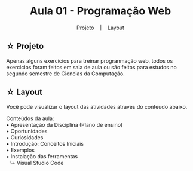 <h1 align="center">Aula 01 - Programação Web</h1>

<p align="center">
  <a href="#-projeto">Projeto</a>
  &nbsp;&nbsp;&nbsp;|&nbsp;&nbsp;&nbsp;
  <a href="#-layout">Layout</a>
</p>

## ☆ Projeto
Apenas alguns exercicios para treinar progranmação web, todos os exercicios foram feitos em sala de aula ou são feitos para estudos no segundo semestre de Ciencias da Computação.

## ☆ Layout
Você pode visualizar o layout das atividades através do conteudo abaixo.<br>

Conteúdos da aula: <br>
• Apresentação da Disciplina (Plano de ensino) <br>
• Oportunidades <br>
• Curiosidades <br>
• Introdução: Conceitos Iniciais <br>
• Exemplos <br>
• Instalação das ferramentas <br>
⠀↳ Visual Studio Code
